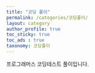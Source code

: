 ```yaml
---
title: "코딩 풀이"
permalink: /categories/코딩풀이/
layout: category
author_profile: true
toc_sticky: true
toc_ads : true
taxonomy: 코딩풀이
---
```


프로그래머스 코딩테스트 풀이입니다.
